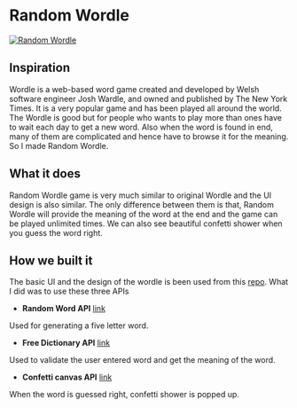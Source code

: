 # Random Wordle
[![Random Wordle](https://user-images.githubusercontent.com/43286654/162247258-965e66ae-92df-4faf-af51-c2b035fada5d.png)](https://youtu.be/g5lFWaZqdxg)

## Inspiration
Wordle is a web-based word game created and developed by Welsh software engineer Josh Wardle, and owned and published by The New York Times. It is a very popular game and has been played all around the world. The Wordle is good but for people who wants to play more than ones have to wait each day to get a new word. Also when the word is found in end, many of them are complicated and hence have to browse it for the meaning. So I made Random Wordle.

## What it does
Random Wordle game is very much similar to original Wordle and the UI design is also similar. The only difference between them is that, Random Wordle will provide the meaning of the word at the end and the game can be played unlimited times. We can also see beautiful confetti shower when you guess the word right.

## How we built it
The basic UI and the design of the wordle is been used from this [repo](https://github.com/DoubleDebug/wordle-speedrun). What I did was to use these three APIs
-  **Random Word API** [link](https://random-word-api.herokuapp.com/home)

Used for generating a five letter word.

- **Free Dictionary API** [link](https://dictionaryapi.dev/)

Used to validate the user entered word and get the meaning of the word.

- **Confetti canvas API** [link](https://github.com/catdad/canvas-confetti)

When the word is guessed right, confetti shower is popped up. 

